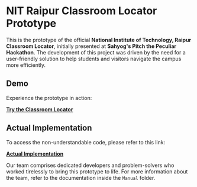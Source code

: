 # NIT Raipur Classroom Locator Prototype

This is the prototype of the official **National Institute of Technology, Raipur Classroom Locator**, initially presented at **Sahyog's Pitch the Peculiar Hackathon**. The development of this project was driven by the need for a user-friendly solution to help students and visitors navigate the campus more efficiently.

## Demo

Experience the prototype in action:

**[Try the Classroom Locator](https://danujkumar.github.io/elex-code/)**

## Actual Implementation

To access the non-understandable code, please refer to this link: 

**[Actual Implementation](https://github.com/danujkumar/elex-code)**

Our team comprises dedicated developers and problem-solvers who worked tirelessly to bring this prototype to life. For more information about the team, refer to the documentation inside the `Manual` folder.